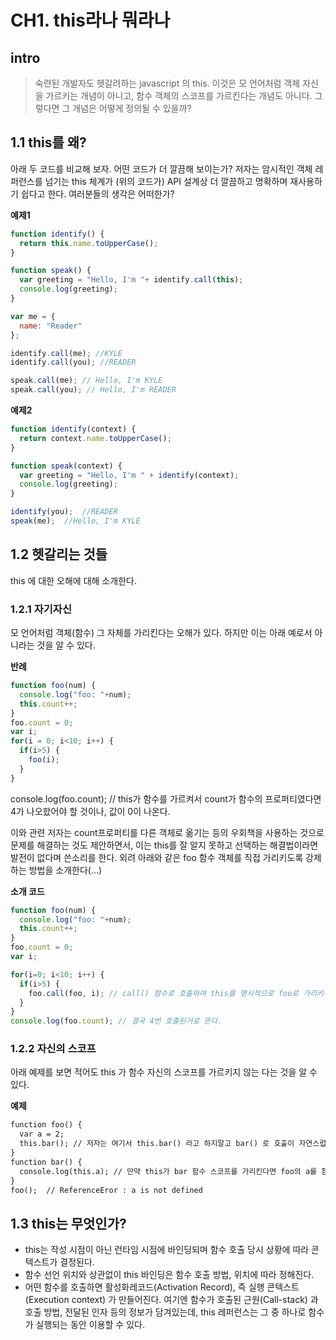 # CH1. this라나 뭐라나

## intro
> 숙련된 개발자도 헷갈려하는 javascript 의 this. 이것은 모 언어처럼 객체 자신을 가르키는 개념이 아니고, 함수 객체의 스코프를 가르킨다는 개념도 아니다. 그렇다면 그 개념은 어떻게 정의될 수 있을까?

## 1.1 this를 왜?
아래 두 코드를 비교해 보자. 어떤 코드가 더 깔끔해 보이는가? 
저자는 암시적인 객체 레퍼런스를 넘기는 this 체계가 (위의 코드가) API 설계상 더 깔끔하고 명확하며 재사용하기 쉽다고 한다. 
여러분들의 생각은 어떠한가?

**예제1**
```jsx
function identify() {
  return this.name.toUpperCase();
}

function speak() {
  var greeting = "Hello, I'm "+ identify.call(this);
  console.log(greeting);
}

var me = {
  name: "Reader"
};

identify.call(me); //KYLE
identify.call(you); //READER

speak.call(me); // Hello, I'm KYLE
speak.call(you); // Hello, I'm READER
```

**예제2**
```jsx
function identify(context) {
  return context.name.toUpperCase();
}

function speak(context) {
  var greeting = "Hello, I'm " + identify(context);
  console.log(greeting);
}

identify(you);  //READER
speak(me);  //Hello, I'm KYLE
```
## 1.2 헷갈리는 것들
this 에 대한 오해에 대해 소개한다.

### 1.2.1 자기자신
모 언어처럼 객체(함수) 그 자체를 가리킨다는 오해가 있다. 하지만 이는 아래 예로서 아니라는 것을 알 수 있다.<br>

**반례**
```jsx
function foo(num) {
  console.log("foo: "+num);
  this.count++;
}
foo.count = 0;
var i;
for(i = 0; i<10; i++) {
  if(i>5) {
    foo(i);
  }
}
```
console.log(foo.count); // this가 함수를 가르켜서 count가 함수의 프로퍼티였다면 4가 나오핬어야 할 것이나, 값이 0이 나온다.

이와 관련 저자는 count프로퍼티를 다른 객체로 옮기는 등의 우회책을 사용하는 것으로 문제를 해결하는 것도 제안하면서, 이는 this를 잘 알지 못하고 선택하는 해결법이라면 발전이 없다며 쓴소리를 한다.
외려 아래와 같은 foo 함수 객체를 직접 가리키도록 강제하는 방법을 소개한다(...)<br>

**소개 코드**
```jsx
function foo(num) {
  console.log("foo: "+num);
  this.count++;
}
foo.count = 0;
var i;

for(i=0; i<10; i++) {
  if(i>5) {
    foo.call(foo, i); // call() 함수로 호출하여 this를 명시적으로 foo로 가리키게 한다.
  }
}
console.log(foo.count); // 결국 4번 호출된거로 뜬다.
```
### 1.2.2 자신의 스코프
아래 예제를 보면 적어도 this 가 함수 자신의 스코프를 가르키지 않는 다는 것을 알 수 있다.<br>

**예제**
```jsp
function foo() {
  var a = 2;
  this.bar(); // 저자는 여기서 this.bar() 라고 하지말고 bar() 로 호출이 자연스럽다고 지적.
}
function bar() {
  console.log(this.a); // 만약 this가 bar 함수 스코프를 가리킨다면 foo의 a를 참조 할 수 있어야함. 외려 a=2를 global 하게 선언하면 참조가능!
}
foo();  // ReferenceEror : a is not defined
```

## 1.3 this는 무엇인가?
- this는 작성 시점이 아닌 런타임 시점에 바인딩되며 함수 호출 당시 상황에 따라 콘텍스트가 결정된다.
- 함수 선언 위치와 상관없이 this 바인딩은 함수 호출 방법, 위치에 따라 정해진다.
- 어떤 함수를 호출하면 활성화레코드(Activation Record), 즉 실행 콘텍스트(Execution context) 가 만들어진다. 여기엔 함수가 호출된 근원(Call-stack) 과 호출 방법, 전달된 인자 등의 정보가 담겨있는데, this 레퍼런스는 그 중 하나로 함수가 실행되는 동안 이용할 수 있다.
